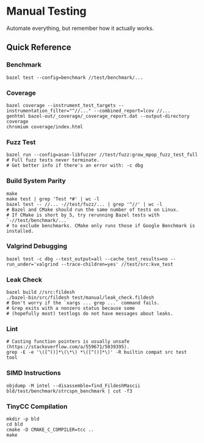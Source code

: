 # Manual Testing

Automate everything, but remember how it actually works.

## Quick Reference

### Benchmark
```shell
bazel test --config=benchmark //test/benchmark/...
```

### Coverage
```shell
bazel coverage --instrument_test_targets --instrumentation_filter="^//..." --combined_report=lcov //...
genhtml bazel-out/_coverage/_coverage_report.dat --output-directory coverage
chromium coverage/index.html
```

### Fuzz Test
```shell
bazel run --config=asan-libfuzzer //test/fuzz:grow_mpop_fuzz_test_full
# Full fuzz tests never terminate.
# Get better info if there's an error with: -c dbg
```

### Build System Parity
```shell
make
make test | grep 'Test *#' | wc -l
bazel test -- //... -//test/fuzz/... | grep '^//' | wc -l
# Bazel and CMake should run the same number of tests on Linux.
# If CMake is short by 5, try rerunning Bazel tests with `-//test/benchmark/...`
# to exclude benchmarks. CMake only runs those if Google Benchmark is installed.
```

### Valgrind Debugging
```shell
bazel test -c dbg --test_output=all --cache_test_results=no --run_under='valgrind --trace-children=yes' //test/src:kve_test
```

### Leak Check
```shell
bazel build //src:fildesh
./bazel-bin/src/fildesh test/manual/leak_check.fildesh
# Don't worry if the `xargs ... grep ...` command fails.
# Grep exits with a nonzero status because some
# (hopefully most) testlogs do not have messages about leaks.
```

### Lint
```shell
# Casting function pointers is usually unsafe (https://stackoverflow.com/a/559671/5039395).
grep -E -e '\([^()]*\(\*\) *\([^()]*\)' -R builtin compat src test tool
```

### SIMD Instructions
```shell
objdump -M intel --disassemble=find_FildeshMascii bld/test/benchmark/strcspn_benchmark | cut -f3
```

### TinyCC Compilation
```shell
mkdir -p bld
cd bld
cmake -D CMAKE_C_COMPILER=tcc ..
make
```

